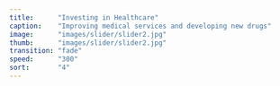 ```yaml
---
title:      "Investing in Healthcare"
caption:    "Improving medical services and developing new drugs"
image:      "images/slider/slider2.jpg"
thumb:      "images/slider/slider2.jpg"
transition: "fade"
speed:      "300"
sort:       "4"
---
```

